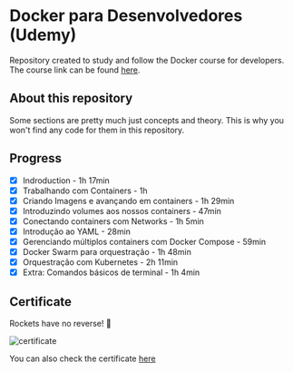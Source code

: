 # Docker para Desenvolvedores (Udemy)

Repository created to study and follow the Docker course for developers. The course link can be found [here](https://www.udemy.com/course/docker-para-desenvolvedores-com-docker-swarm-e-kubernetes/).

## About this repository

Some sections are pretty much just concepts and theory. This is why you won't find any code for them in this repository.

## Progress

- [x] Indroduction - 1h 17min
- [x] Trabalhando com Containers - 1h
- [x] Criando Imagens e avançando em containers - 1h 29min
- [x] Introduzindo volumes aos nossos containers - 47min
- [x] Conectando containers com Networks - 1h 5min
- [x] Introdução ao YAML - 28min
- [x] Gerenciando múltiplos containers com Docker Compose - 59min
- [x] Docker Swarm para orquestração - 1h 48min
- [x] Orquestração com Kubernetes - 2h 11min
- [x] Extra: Comandos básicos de terminal - 1h 4min

## Certificate

Rockets have no reverse! :rocket:

![certificate](https://udemy-certificate.s3.amazonaws.com/image/UC-e938e9f7-fd1e-4596-a353-b8ce93f1cbde.jpg?v=1620449379000)

You can also check the certificate [here](https://www.udemy.com/certificate/UC-e938e9f7-fd1e-4596-a353-b8ce93f1cbde/)
